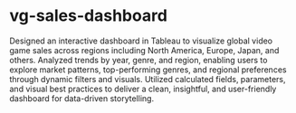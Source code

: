 # vg-sales-dashboard
Designed an interactive dashboard in Tableau to visualize global video game sales across regions including North America, Europe, Japan, and others.
Analyzed trends by year, genre, and region, enabling users to explore market patterns, top-performing genres, and regional preferences through dynamic filters and visuals.
Utilized calculated fields, parameters, and visual best practices to deliver a clean, insightful, and user-friendly dashboard for data-driven storytelling.
